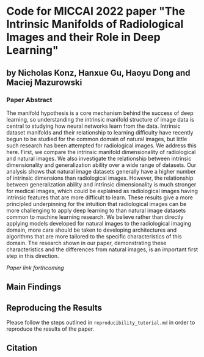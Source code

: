 # Code for MICCAI 2022 paper "The Intrinsic Manifolds of Radiological Images and their Role in Deep Learning"
## by Nicholas Konz, Hanxue Gu, Haoyu Dong and Maciej Mazurowski

### Paper Abstract
The manifold hypothesis is a core mechanism behind the success of deep learning, so understanding the intrinsic manifold structure of image data is central to studying how neural networks learn from the data. Intrinsic dataset manifolds and their relationship to learning difficulty have recently begun to be studied for the common domain of natural images, but little such research has been attempted for radiological images. We address this here. First, we compare the intrinsic manifold dimensionality of radiological and natural images. We also investigate the relationship between intrinsic dimensionality and generalization ability over a wide range of datasets. Our analysis shows that natural image datasets generally have a higher number of intrinsic dimensions than radiological images. However, the relationship between generalization ability and intrinsic dimensionality is much stronger for medical images, which could be explained as radiological images having intrinsic features that are more difficult to learn. These results give a more principled underpinning for the intuition that radiological images can be more challenging to apply deep learning to than natural image datasets common to machine learning research.  We believe rather than directly applying models developed for natural images to the radiological imaging domain, more care should be taken to developing architectures and algorithms that are more tailored to the specific characteristics of this domain. The research shown in our paper, demonstrating these characteristics and the differences from natural images, is an important first step in this direction.

*Paper link forthcoming*

## Main Findings

## Reproducing the Results
Please follow the steps outlined in `reproducibility_tutorial.md` in order to reproduce the results of the paper.

## Citation
